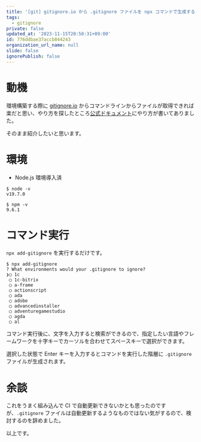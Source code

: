 ```yaml
---
title: '[git] gitignore.io から .gitignore ファイルを npx コマンドで生成する方法'
tags:
  - gitignore
private: false
updated_at: '2023-11-15T20:50:31+09:00'
id: 776ddbae37accb844243
organization_url_name: null
slide: false
ignorePublish: false
---
```


# 動機

環境構築する際に [gitignore.io](https://www.toptal.com/developers/gitignore/) からコマンドラインからファイルが取得できれば楽だと思い、やり方を探したところ[公式ドキュメント](https://docs.gitignore.io/install/client-applications#node-tejas-kumar)にやり方が書いてありました。

そのまま紹介したいと思います。

# 環境

- Node.js 環境導入済

```shell
$ node -v
v19.7.0
```

```shell
$ npm -v
9.6.1
```

# コマンド実行

`npx add-gitignore` を実行するだけです。

```shell
$ npx add-gitignore
? What environments would your .gitignore to ignore?
❯◯ 1c
 ◯ 1c-bitrix
 ◯ a-frame
 ◯ actionscript
 ◯ ada
 ◯ adobe
 ◯ advancedinstaller
 ◯ adventuregamestudio
 ◯ agda
 ◯ al
```

コマンド実行後に、文字を入力すると検索ができるので、指定したい言語やフレームワークを十字キーでカーソルを合わせてスペースキーで選択ができます。

選択した状態で Enter キーを入力するとコマンドを実行した階層に `.gitignore` ファイルが生成されます。

# 余談

これをうまく組み込んで CI で自動更新できないかとも思ったのですが、`.gitignore` ファイルは自動更新するようなものではない気がするので、検討するのを辞めました。

以上です。
